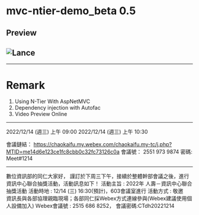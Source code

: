 # mvc-ntier-demo_beta 0.5
## Preview
![Lance](http://portal.wegames.tw/Demo.png)
--
---
# Remark
1. Using N-Tier With AspNetMVC
2. Dependency injection with Autofac
3. Video Preview Online

---
2022/12/14 (週三) 上午 09:00
2022/12/14 (週三) 上午 10:30

會議鏈結：
https://chaokaifu.my.webex.com/chaokaifu.my-tc/j.php?MTID=me14d6e123ce1fc8cbb0c32fc73126c0a 
會議號：
2551 973 9874
密碼:
Meet#1214


---

數位資訊部的同仁大家好，
謹訂於下周三下午，接續於整體幹部會議之後，進行資訊中心聯合抽獎活動，活動訊息如下！
活動主旨 : 2022年 人壽－資訊中心聯合抽獎活動
活動時地 : 12/14 (三) 16:30(預計)，603會議室進行
活動方式 : 敬邀　資訊長與各部協理親臨現場；各部同仁採Webex方式連線參與(Webex建議使用個人設備加入)
Ｗebex會議號 : 2515 686 8252，
會議密碼:CTdh20221214
